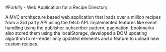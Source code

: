 #Forkify - Web Application for a Recipe Directory

A MVC architecture based web application that loads over a million recipes from a 3rd party API using the fetch API. Implemented features like event handling using the publisher-subscriber pattern, pagination, bookmarks also stored them using the localStorage, developed a DOM updating algorithm to re-render only updated elements and a feature to upload new custom recipes.
